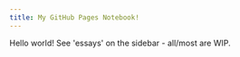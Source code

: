 ```yaml
---
title: My GitHub Pages Notebook!
---
```


Hello world! See 'essays' on the sidebar - all/most are WIP.
